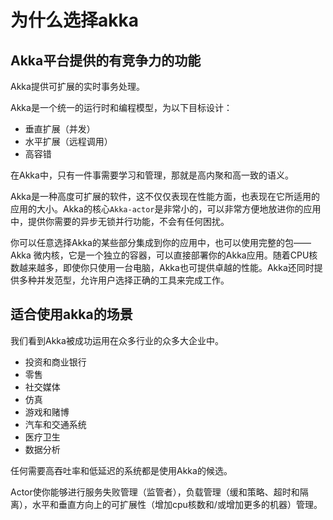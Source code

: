 # 为什么选择akka

## Akka平台提供的有竞争力的功能

Akka提供可扩展的实时事务处理。

Akka是一个统一的运行时和编程模型，为以下目标设计：

- 垂直扩展（并发）
- 水平扩展（远程调用）
- 高容错

在Akka中，只有一件事需要学习和管理，那就是高内聚和高一致的语义。

Akka是一种高度可扩展的软件，这不仅仅表现在性能方面，也表现在它所适用的应用的大小。Akka的核心`Akka-actor`是非常小的，可以非常方便地放进你的应用中，提供你需要的异步无锁并行功能，不会有任何困扰。

你可以任意选择Akka的某些部分集成到你的应用中，也可以使用完整的包——Akka 微内核，它是一个独立的容器，可以直接部署你的Akka应用。随着CPU核数越来越多，即使你只使用一台电脑，Akka也可提供卓越的性能。Akka还同时提供多种并发范型，允许用户选择正确的工具来完成工作。

## 适合使用akka的场景

我们看到Akka被成功运用在众多行业的众多大企业中。

- 投资和商业银行
- 零售
- 社交媒体
- 仿真
- 游戏和赌博
- 汽车和交通系统
- 医疗卫生
- 数据分析

任何需要高吞吐率和低延迟的系统都是使用Akka的候选。

Actor使你能够进行服务失败管理（监管者），负载管理（缓和策略、超时和隔离），水平和垂直方向上的可扩展性（增加cpu核数和/或增加更多的机器）管理。
